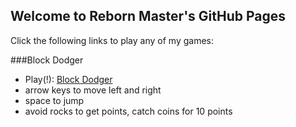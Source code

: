 ## Welcome to Reborn Master's GitHub Pages
Click the following links to play any of my games:

###Block Dodger
* Play(!): [Block Dodger](https://rebornmaster.github.io/Block-Dodger)
* arrow keys to move left and right
* space to jump
* avoid rocks to get points, catch coins for 10 points
